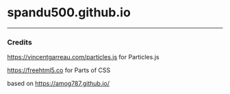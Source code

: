 # spandu500.github.io
---
### Credits
https://vincentgarreau.com/particles.js for Particles.js

https://freehtml5.co for Parts of CSS

based on https://amog787.github.io/
